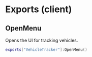 # Exports (client)

## OpenMenu

Opens the UI for tracking vehicles.

```lua
exports["VehicleTracker"]:OpenMenu()
```

